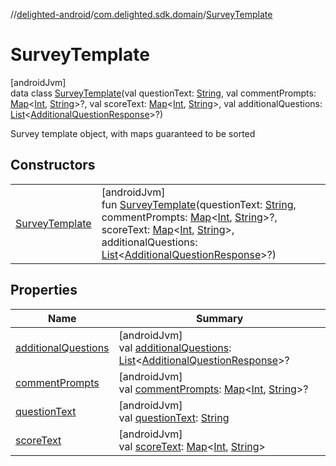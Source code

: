 //[delighted-android](../../../index.md)/[com.delighted.sdk.domain](../index.md)/[SurveyTemplate](index.md)

# SurveyTemplate

[androidJvm]\
data class [SurveyTemplate](index.md)(val questionText: [String](https://kotlinlang.org/api/latest/jvm/stdlib/kotlin/-string/index.html), val commentPrompts: [Map](https://kotlinlang.org/api/latest/jvm/stdlib/kotlin.collections/-map/index.html)&lt;[Int](https://kotlinlang.org/api/latest/jvm/stdlib/kotlin/-int/index.html), [String](https://kotlinlang.org/api/latest/jvm/stdlib/kotlin/-string/index.html)&gt;?, val scoreText: [Map](https://kotlinlang.org/api/latest/jvm/stdlib/kotlin.collections/-map/index.html)&lt;[Int](https://kotlinlang.org/api/latest/jvm/stdlib/kotlin/-int/index.html), [String](https://kotlinlang.org/api/latest/jvm/stdlib/kotlin/-string/index.html)&gt;, val additionalQuestions: [List](https://kotlinlang.org/api/latest/jvm/stdlib/kotlin.collections/-list/index.html)&lt;[AdditionalQuestionResponse](../../com.delighted.sdk.domain.response/-additional-question-response/index.md)&gt;?)

Survey template object, with maps guaranteed to be sorted

## Constructors

| | |
|---|---|
| [SurveyTemplate](-survey-template.md) | [androidJvm]<br>fun [SurveyTemplate](-survey-template.md)(questionText: [String](https://kotlinlang.org/api/latest/jvm/stdlib/kotlin/-string/index.html), commentPrompts: [Map](https://kotlinlang.org/api/latest/jvm/stdlib/kotlin.collections/-map/index.html)&lt;[Int](https://kotlinlang.org/api/latest/jvm/stdlib/kotlin/-int/index.html), [String](https://kotlinlang.org/api/latest/jvm/stdlib/kotlin/-string/index.html)&gt;?, scoreText: [Map](https://kotlinlang.org/api/latest/jvm/stdlib/kotlin.collections/-map/index.html)&lt;[Int](https://kotlinlang.org/api/latest/jvm/stdlib/kotlin/-int/index.html), [String](https://kotlinlang.org/api/latest/jvm/stdlib/kotlin/-string/index.html)&gt;, additionalQuestions: [List](https://kotlinlang.org/api/latest/jvm/stdlib/kotlin.collections/-list/index.html)&lt;[AdditionalQuestionResponse](../../com.delighted.sdk.domain.response/-additional-question-response/index.md)&gt;?) |

## Properties

| Name | Summary |
|---|---|
| [additionalQuestions](additional-questions.md) | [androidJvm]<br>val [additionalQuestions](additional-questions.md): [List](https://kotlinlang.org/api/latest/jvm/stdlib/kotlin.collections/-list/index.html)&lt;[AdditionalQuestionResponse](../../com.delighted.sdk.domain.response/-additional-question-response/index.md)&gt;? |
| [commentPrompts](comment-prompts.md) | [androidJvm]<br>val [commentPrompts](comment-prompts.md): [Map](https://kotlinlang.org/api/latest/jvm/stdlib/kotlin.collections/-map/index.html)&lt;[Int](https://kotlinlang.org/api/latest/jvm/stdlib/kotlin/-int/index.html), [String](https://kotlinlang.org/api/latest/jvm/stdlib/kotlin/-string/index.html)&gt;? |
| [questionText](question-text.md) | [androidJvm]<br>val [questionText](question-text.md): [String](https://kotlinlang.org/api/latest/jvm/stdlib/kotlin/-string/index.html) |
| [scoreText](score-text.md) | [androidJvm]<br>val [scoreText](score-text.md): [Map](https://kotlinlang.org/api/latest/jvm/stdlib/kotlin.collections/-map/index.html)&lt;[Int](https://kotlinlang.org/api/latest/jvm/stdlib/kotlin/-int/index.html), [String](https://kotlinlang.org/api/latest/jvm/stdlib/kotlin/-string/index.html)&gt; |
